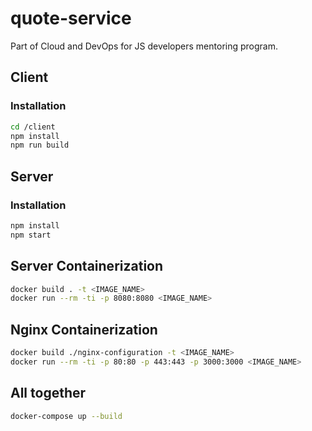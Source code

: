 # quote-service

Part of Cloud and DevOps for JS developers mentoring program.

## Client
### Installation

```bash
cd /client
npm install
npm run build
```

## Server
### Installation

```bash
npm install
npm start
```

## Server Containerization
```bash
docker build . -t <IMAGE_NAME>
docker run --rm -ti -p 8080:8080 <IMAGE_NAME>
```

## Nginx Containerization
```bash
docker build ./nginx-configuration -t <IMAGE_NAME>
docker run --rm -ti -p 80:80 -p 443:443 -p 3000:3000 <IMAGE_NAME>
```

## All together
```bash
docker-compose up --build
```